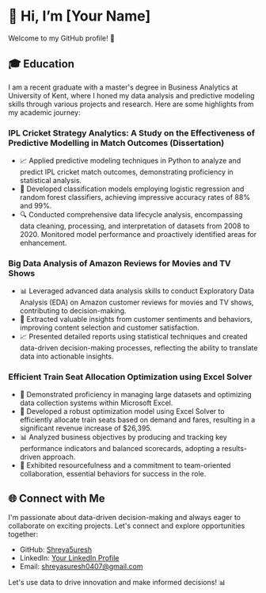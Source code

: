 # 👋 Hi, I’m [Your Name]

Welcome to my GitHub profile! 🚀

## 🎓 Education

I am a recent graduate with a master's degree in Business Analytics at University of Kent, where I honed my data analysis and predictive modeling skills through various projects and research. Here are some highlights from my academic journey:

### IPL Cricket Strategy Analytics: A Study on the Effectiveness of Predictive Modelling in Match Outcomes (Dissertation)

- 📈 Applied predictive modeling techniques in Python to analyze and predict IPL cricket match outcomes, demonstrating proficiency in statistical analysis.
- 🧮 Developed classification models employing logistic regression and random forest classifiers, achieving impressive accuracy rates of 88% and 99%.
- 🔍 Conducted comprehensive data lifecycle analysis, encompassing data cleaning, processing, and interpretation of datasets from 2008 to 2020. Monitored model performance and proactively identified areas for enhancement.

### Big Data Analysis of Amazon Reviews for Movies and TV Shows

- 📊 Leveraged advanced data analysis skills to conduct Exploratory Data Analysis (EDA) on Amazon customer reviews for movies and TV shows, contributing to decision-making.
- 📑 Extracted valuable insights from customer sentiments and behaviors, improving content selection and customer satisfaction.
- 📈 Presented detailed reports using statistical techniques and created data-driven decision-making processes, reflecting the ability to translate data into actionable insights.

### Efficient Train Seat Allocation Optimization using Excel Solver

- 🚆 Demonstrated proficiency in managing large datasets and optimizing data collection systems within Microsoft Excel.
- 💼 Developed a robust optimization model using Excel Solver to efficiently allocate train seats based on demand and fares, resulting in a significant revenue increase of $26,395.
- 📊 Analyzed business objectives by producing and tracking key performance indicators and balanced scorecards, adopting a results-driven approach.
- 👥 Exhibited resourcefulness and a commitment to team-oriented collaboration, essential behaviors for success in the role.

## 🌐 Connect with Me

I'm passionate about data-driven decision-making and always eager to collaborate on exciting projects. Let's connect and explore opportunities together:

- GitHub: [Shreya5uresh](https://github.com/YourGitHubUsername)
- LinkedIn: [Your LinkedIn Profile](https://www.linkedin.com/in/shreya4798)
- Email: shreyasuresh0407@gmail.com

Let's use data to drive innovation and make informed decisions! 📊

